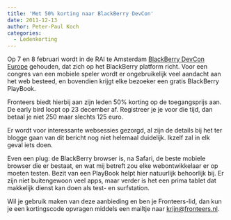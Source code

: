 ```yaml
---
title: 'Met 50% korting naar BlackBerry DevCon'
date: 2011-12-13
author: Peter-Paul Koch
categories:
  - Ledenkorting
---
```


Op 7 en 8 februari wordt in de RAI te Amsterdam [BlackBerry DevCon Europe](http://www.blackberrydevcon.com/europe) gehouden, dat zich op het BlackBerry platform richt. Voor een congres van een mobiele speler wordt er ongebruikelijk veel aandacht aan het web besteed, en bovendien krijgt elke bezoeker een gratis BlackBerry PlayBook.

Fronteers biedt hierbij aan zijn leden 50% korting op de toegangsprijs aan. De early bird loopt op 23 december af. Registreer je je voor die tijd, dan betaal je niet 250 maar slechts 125 euro.

Er wordt voor interessante websessies gezorgd, al zijn de details bij het ter blogge gaan van dit bericht nog niet helemaal duidelijk. Ikzelf zal in elk geval iets doen.

Even een plug: de BlackBerry browser is, na Safari, de beste mobiele browser die er bestaat, en wat mij betreft zou elke webontwikkelaar er op moeten testen. Bezit van een PlayBook helpt hier natuurlijk behoorlijk bij. Er zijn niet buitengewoon veel apps, maar verder is het een prima tablet dat makkelijk dienst kan doen als test- en surfstation.

Wil je gebruik maken van deze aanbieding en ben je Fronteers-lid, dan kun je een kortingscode opvragen middels een mailtje naar <krijn@fronteers.nl>.
